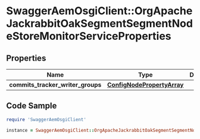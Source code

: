 # SwaggerAemOsgiClient::OrgApacheJackrabbitOakSegmentSegmentNodeStoreMonitorServiceProperties

## Properties

Name | Type | Description | Notes
------------ | ------------- | ------------- | -------------
**commits_tracker_writer_groups** | [**ConfigNodePropertyArray**](ConfigNodePropertyArray.md) |  | [optional] 

## Code Sample

```ruby
require 'SwaggerAemOsgiClient'

instance = SwaggerAemOsgiClient::OrgApacheJackrabbitOakSegmentSegmentNodeStoreMonitorServiceProperties.new(commits_tracker_writer_groups: null)
```


